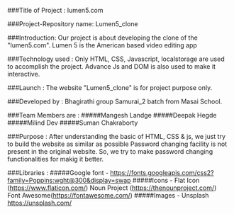 ###Title of Project :
lumen5.com

###Project-Repository name:
Lumen5_clone

###Introduction:
Our project is about developing the clone of the "lumen5.com". Lumen 5 is the American based video editing app 

###Technology used :
Only HTML, CSS, Javascript, localstorage are used to accomplish the project. Advance Js and DOM is also used to make it interactive.

###Launch :
The website "Lumen5_clone" is for project purpose only.

###Developed by :
Bhagirathi group Samurai_2 batch from Masai School.

###Team Members are :
#####Mangesh Landge
#####Deepak Hegde
#####Milind Dev
#####Suman Chakraborty

###Purpose :
After understanding the basic of HTML, CSS & js, we just try to build the website as similar as possible
Password changing facility is not present in the original website. So, we try to make password changing functionalities for makig it better.

###Libraries :
#####Google font - https://fonts.googleapis.com/css2?family=Poppins:wght@300&display=swap
#####Icons - Flat Icon (https://www.flaticon.com/)
        Noun Project (https://thenounproject.com/)
        Font Awesome(https://fontawesome.com/)
#####Images - Unsplash https://unsplash.com/
